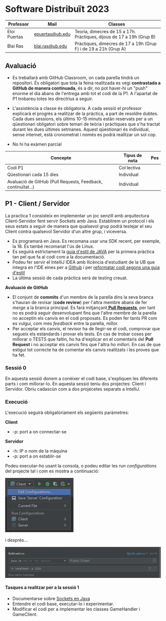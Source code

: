 # Software Distribuït 2023

| Professor    | Mail            | Classes                                                               |
|--------------|-----------------|-----------------------------------------------------------------------|
| Eloi Puertas | epuertas@ub.edu | Teoria, dimecres de 15 a 17h. Pràctiques, dijous de 17 a 19h (Grup B) |
| Blai Ras     | blai.ras@ub.edu | Pràctiques, dimecres de 17 a 19h (Grup F) i de 19 a 21h (Grup A)      |

## Avaluació

* Es treballarà amb GitHub Classroom, on cada parella tindrà un repositori. És obligatori que tota la feina realitzada es vegi **contrastada a GitHub de manera continuada**, és a dir, no pot haver-hi un "push" enorme el dia abans de l'entrega amb tot el codi de la P1. A l'apartat de P1 trobareu totes les directrius a seguir.

* L'assistència a classe és obligatoria. A cada sessió el professor explicarà el progrès a realitzar de la pràctica, a part de resoldre dubtes. Cada dues sessions, els últims 10-15 minuts estàn reservats per a un qüestionari obligatori sobre temari de teòria i pràctiques que s'ha tractat durant les dues últimes setmanes. Aquest qüestionari és individual, sense internet, està cronometrat i només es podrà realitzar un sol cop.

* No hi ha exàmen parcial


| Concepte                                                      | Tipus de nota | Pes |
|---------------------------------------------------------------|---------------|-----|
| Codi P1                                                       | Col·lectiva   |     |
| Qüestionari cada 15 dies                                      | Individual    |     |
| Avaluació de GitHub (Pull Requests, Feedback, continuïtat...) | Individual    |     |

## P1 - Client / Servidor

La practica 1 consisteix en implementar un joc senzill amb arquitectura Client-Servidor fent servir Sockets amb Java. Establirem un protocol i els seus estats a seguir de manera que qualsevol grup podrà testejar el seu Client contra qualsevol Servidor d'un altre grup, i viceversa.

* Es programarà en Java. Es recomana usar una SDK recent, per exemple, la 18. És també recomanat l'ús de Linux.
* Es seguirà estrictament la [guia d'estil de JAVA](https://google.github.io/styleguide/javaguide.html) per la primera pràctica tan pel que fa al codi com a la documentació.
* Podeu fer servir el IntelliJ IDEA amb llicència d'estudiant de la UB que integra en l'IDE  eines per a [Github](https://www.jetbrains.com/help/idea/github.html) i per [reformatar codi segons una guia d'estil](https://medium.com/swlh/configuring-google-style-guide-for-java-for-intellij-c727af4ef248)
* La última sessió de cada pràctica serà de testing creuat.

**Avaluació de GitHub**

* El conjunt de **commits** d'un membre de la parella dins la seva branca s'hauran de revisar (**code review**) per l'altra membre abans de fer _merge_ a la branca principal. Es farà mitjançant[ **Pull Requests**,](https://docs.github.com/en/github/collaborating-with-issues-and-pull-requests/proposing-changes-to-your-work-with-pull-requests) per tant no es podrà seguir desenvolupant fins que l'altre membre de la parella no acceptin els canvis en el codi proposats. Es poden fer tants PR com es vulgui, com mes _feedback_ entre la parella, millor.
* Per acceptar els canvis, el revisor ha de llegir-se el codi, comprovar que segueix els estàndards i provar els tests.  En cas de trobar coses per millorar o TESTS que faltin, ho ha d'explicar en el comentaris del  **Pull Request** i no acceptar els canvis fins que l'altra ho millori. En cas de que estigui tot correcte ha de comentar els canvis realitzats i les proves que ha fet.  

### Sessió 0

En aquesta sessió donem a conèixer el codi base, s'expliquen les diferents parts i com millorar-lo. En aquesta sessió teniu dos projectes: Client i Servidor. Obriu cadascún com a dos projecetes separats a IntelliJ. 

### Execució 

L'execució seguirà obligatòriament els següents paràmetres:

**Client**
* -p: port a on connectar-se

**Servidor**

* -h: IP o nom de la màquina
* -p: port a on establir-se

Podeu executar-ho usant la consola, o podeu editar les _run configurations_ del projecte tal i com es mostra a continuació:

![image](figures/Launch_Instructions_1.png)

i després...

![image](figures/Launch_Instructions_2.png)


#### Tasques a realitzar per a la sessió 1

* Documentarse sobre [Sockets en Java](https://docs.oracle.com/javase/7/docs/api/java/net/Socket.html)
* Entendre el codi base, executar-lo i experimentar.
* Modificar el codi per a implementar les classes GameHandler i GameClient.

